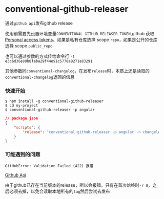 # conventional-github-releaser

通过`github api`发布github release

使用前需要先设置环境变量`CONVENTIONAL_GITHUB_RELEASER_TOKEN`,github 获取[Personal access tokens](https://github.com/settings/tokens)。如果是私有仓库选择 scope `repo`，如果是公开的仓库选择 scope `public_repo`

也可以通过参数的方式传给命令行 `-t e3c6d36e80b8faba29f44e91c5778a8271e83291`

其他参数同`conventional-changelog`，在发布`release`时，本质上还是读取的`conventional-changelog`返回的信息

### 快速开始

```bin
$ npm install -g conventional-github-releaser
$ cd my-project
$ conventional-github-releaser -p angular
```

```json
// package.json
{
    "scripts": {
        "release": "conventional-github-releaser -p angular -n changelog-options.js -i CHANGELOG.md -s -r 0 -t e3c6d36e80b8faba29f44e91c5778a8271e83291"
    }
}
```



### 可能遇到的问题

`GitHubError: Validation Failed (422) 报错`

[Github Api](https://developer.github.com/v3/#client-errors)

由于github已存在当前版本的release，所以会报错。只有在首次始终时`-r 0`，之后必须去掉，以免会读取本地所有的`tag`然后尝试去发布
